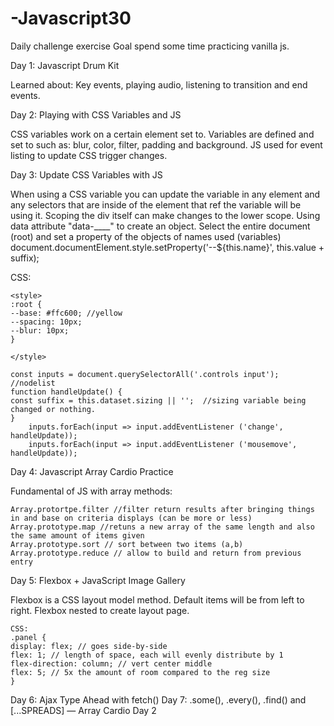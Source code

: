 # -Javascript30
Daily challenge exercise
Goal spend some time practicing vanilla js.

Day 1:
Javascript Drum Kit

Learned about: Key events, playing audio, listening to transition and end events.

Day 2:
Playing with CSS Variables and JS

CSS variables work on a certain element set to. Variables are defined and set to such as: blur, color, filter, padding and background. JS used for event listing to update CSS trigger changes.

Day 3: 
Update CSS Variables with JS

When using a CSS variable you can update the variable in any element and any selectors that are inside of the
element that ref the variable will be using it.  Scoping the div itself can make changes to the lower scope. 
Using data attribute "data-____" to create an object. Select the entire document (root) and set a property of the 
objects of names used (variables) document.documentElement.style.setProperty('--${this.name}', this.value + suffix);

CSS:
```
<style>
:root {
--base: #ffc600; //yellow
--spacing: 10px;
--blur: 10px;
}

</style>

const inputs = document.querySelectorAll('.controls input'); //nodelist
function handleUpdate() {
const suffix = this.dataset.sizing || '';  //sizing variable being changed or nothing.
}
	inputs.forEach(input => input.addEventListener ('change', handleUpdate));
	inputs.forEach(input => input.addEventListener ('mousemove', handleUpdate));
```
	
Day 4: Javascript Array Cardio Practice

Fundamental of JS with array methods:

```
Array.protortpe.filter //filter return results after bringing things in and base on criteria displays (can be more or less)
Array.prototype.map //retuns a new array of the same length and also the same amount of items given
Array.prototype.sort // sort between two items (a,b)
Array.prototype.reduce // allow to build and return from previous entry
```
Day 5: Flexbox + JavaScript Image Gallery

Flexbox is a CSS layout model method. Default items will be from left to right.
Flexbox nested to create layout page.

```
CSS:
.panel {
display: flex; // goes side-by-side
flex: 1; // length of space, each will evenly distribute by 1
flex-direction: column; // vert center middle
flex: 5; // 5x the amount of room compared to the reg size
}
```
Day 6: Ajax Type Ahead with fetch()
Day 7: .some(), .every(), .find() and [...SPREADS] — Array Cardio Day 2 



